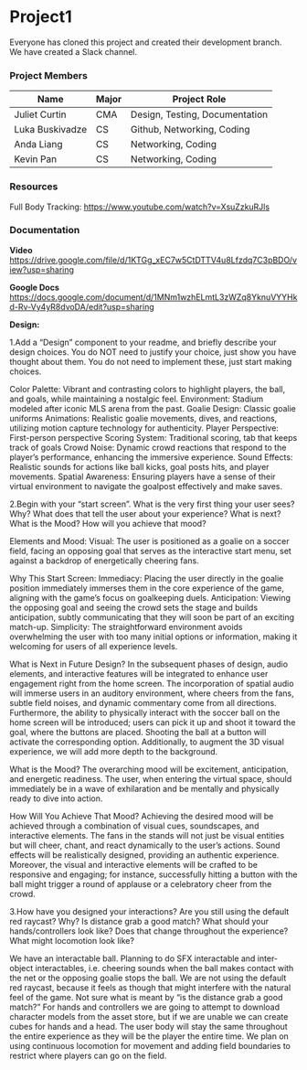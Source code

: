 # Project1

Everyone has cloned this project and created their development branch.  
We have created a Slack channel.

### Project Members

| Name  | Major | Project Role |
| ------------- | ------------- | ------------- |
| Juliet Curtin  | CMA  | Design, Testing, Documentation  |
| Luka Buskivadze  | CS  | Github, Networking, Coding  |
| Anda Liang  | CS  | Networking, Coding  |
| Kevin Pan  | CS  | Networking, Coding  |

### Resources
Full Body Tracking: https://www.youtube.com/watch?v=XsuZzkuRJls  

### Documentation

**Video**  
https://drive.google.com/file/d/1KTGg_xEC7w5CtDTTV4u8Lfzdq7C3pBDO/view?usp=sharing

**Google Docs**  
https://docs.google.com/document/d/1MNm1wzhELmtL3zWZq8YknuVYYHkd-Rv-Vy4yR8dvoDA/edit?usp=sharing

**Design:**

1.Add a “Design” component to your readme, and briefly describe your design choices.  You do NOT need to justify your choice, just show you have thought about them.  You do not need to implement these, just start making choices.

Color Palette: Vibrant and contrasting colors to highlight players, the ball, and goals, while maintaining a nostalgic feel.
Environment: Stadium modeled after iconic MLS arena from the past.
Goalie Design: Classic goalie uniforms
Animations: Realistic goalie movements, dives, and reactions, utilizing motion capture technology for authenticity.
Player Perspective: First-person perspective
Scoring System: Traditional scoring, tab that keeps track of goals
Crowd Noise: Dynamic crowd reactions that respond to the player’s performance, enhancing the immersive experience.
Sound Effects: Realistic sounds for actions like ball kicks, goal posts hits, and player movements.
Spatial Awareness: Ensuring players have a sense of their virtual environment to navigate the goalpost effectively and make saves.


2.Begin with your “start screen”.  What is the very first thing your user sees?  Why?  What does that tell the user about your experience?  What is next?  What is the Mood?  How will you achieve that mood?

Elements and Mood:
Visual: The user is positioned as a goalie on a soccer field, facing an opposing goal that serves as the interactive start menu, set against a backdrop of energetically cheering fans.

Why This Start Screen:
Immediacy: Placing the user directly in the goalie position immediately immerses them in the core experience of the game, aligning with the game’s focus on goalkeeping duels.
Anticipation: Viewing the opposing goal and seeing the crowd sets the stage and builds anticipation, subtly communicating that they will soon be part of an exciting match-up.
Simplicity: The straightforward environment avoids overwhelming the user with too many initial options or information, making it welcoming for users of all experience levels.

What is Next in Future Design?
In the subsequent phases of design, audio elements, and interactive features will be integrated to enhance user engagement right from the home screen. The incorporation of spatial audio will immerse users in an auditory environment, where cheers from the fans, subtle field noises, and dynamic commentary come from all directions. Furthermore, the ability to physically interact with the soccer ball on the home screen will be introduced; users can pick it up and shoot it toward the goal, where the buttons are placed. Shooting the ball at a button will activate the corresponding option. Additionally, to augment the 3D visual experience, we will add more depth to the background.

What is the Mood?
The overarching mood will be excitement, anticipation, and energetic readiness. The user, when entering the virtual space, should immediately be in a wave of exhilaration and be mentally and physically ready to dive into action.

How Will You Achieve That Mood?
Achieving the desired mood will be achieved through a combination of visual cues, soundscapes, and interactive elements. The fans in the stands will not just be visual entities but will cheer, chant, and react dynamically to the user’s actions. Sound effects will be realistically designed, providing an authentic experience. Moreover, the visual and interactive elements will be crafted to be responsive and engaging; for instance, successfully hitting a button with the ball might trigger a round of applause or a celebratory cheer from the crowd.


3.How have you designed your interactions?  Are you still using the default red raycast? Why?  Is distance grab a good match? What should your hands/controllers look like?  Does that change throughout the experience? What might locomotion look like?

We have an interactable ball. Planning to do SFX interactable and inter-object interactables, i.e. cheering sounds when the ball makes contact with the net or the opposing goalie stops the ball. We are not using the default red raycast, because it feels as though that might interfere with the natural feel of the game. Not sure what is meant by “is the distance grab a good match?” For hands and controllers we are going to attempt to download character models from the asset store, but if we are unable we can create cubes for hands and a head. The user body will stay the same throughout the entire experience as they will be the player the entire time. We plan on using continuous locomotion for movement and adding field boundaries to restrict where players can go on the field. 
